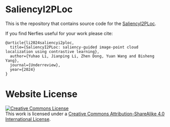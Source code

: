 # SaliencyI2PLoc

This is the repository that contains source code for the [SaliencyI2PLoc](https://whu-lyh.github.io/SaliencyI2PLoc).

If you find Nerfies useful for your work please cite:
```
@article{li2024saliencyi2ploc,
  title={SaliencyI2PLoc: saliency-guided image-point cloud localization using contrastive learning},
  author={Yuhao Li, Jianping Li, Zhen Dong, Yuan Wang and Bisheng Yang},
  journal={Underreview},
  year={2024}
}
```

# Website License
<a rel="license" href="http://creativecommons.org/licenses/by-sa/4.0/"><img alt="Creative Commons License" style="border-width:0" src="https://i.creativecommons.org/l/by-sa/4.0/88x31.png" /></a><br />This work is licensed under a <a rel="license" href="http://creativecommons.org/licenses/by-sa/4.0/">Creative Commons Attribution-ShareAlike 4.0 International License</a>.
